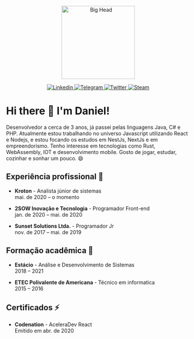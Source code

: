 <p align="center">
  <img src="https://bigheads.io/svg?accessory=roundGlasses&body=chest&circleColor=blue&clothing=shirt&clothingColor=black&eyebrows=raised&eyes=normal&facialHair=none2&graphic=none&hair=short&hairColor=brown&hat=none&hatColor=green&lipColor=red&mask=true&mouth=grin&skinTone=light" alt="Big Head" width="200"/>
</p>

<p align="center">
  <a href="https://www.linkedin.com/in/danisanc/" target="_BLANK">
    <img src="https://img.shields.io/badge/LinkedIn-0077B5?logo=linkedin" alt="Linkedin"/>
  </a>

  <a href="https://telegram.me/t_danisanc" target="_BLANK">
    <img src="https://img.shields.io/badge/Telegram-2CA5E0?logo=telegram" alt="Telegram"/>
  </a>

  <a href="https://twitter.com/t_danisanc" target="_BLANK">
    <img src="https://img.shields.io/badge/Twitter-1DA1F2?logo=twitter" alt="Twitter"/>
  </a>

  <a href="https://steamcommunity.com/id/danisanc/" target="_BLANK">
    <img src="https://img.shields.io/badge/Steam-000000?logo=steam" alt="Steam"/>
  </a>
</p>


# Hi there 👋 I'm Daniel!

Desenvolvedor a cerca de 3 anos, já passei pelas linguagens Java, C# e PHP. Atualmente estou trabalhando no universo Javascript utilizando React e Nodejs, e estou focando os estudos em NestJs, NextJs e em empreendorismo. Tenho interesse em tecnologias como Rust, WebAssembly, IOT e desenvolvimento mobile. Gosto de jogar, estudar, cozinhar e sonhar um pouco. 😄

## Experiência profissional 🔭

- **Kroton** - Analista júnior de sistemas  
  mai. de 2020 – o momento  

- **2SOW Inovação e Tecnologia** - Programador Front-end  
  jan. de 2020 – mai. de 2020  

- **Sunset Solutions Ltda.** - Programador Jr  
  nov. de 2017 – mai. de 2019

## Formação acadêmica 🌱

- **Estácio** - Análise e Desenvolvimento de Sistemas  
  2018 – 2021  

- **ETEC Polivalente de Americana** - Técnico em informatica  
  2015 – 2016

## Certificados ⚡

- **Codenation** - AceleraDev React  
  Emitido em abr. de 2020 

